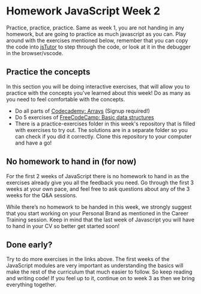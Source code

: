# Homework JavaScript Week 2

Practice, practice, practice. Same as week 1, you are not handing in any homework, but are going to practice as much javascript as you can. Play around with the exercises mentioned below, remember that you can copy the code into [jsTutor](http://pythontutor.com/javascript.html#mode=edit) to step through the code, or look at it in the debugger in the browser/vscode.

## Practice the concepts

In this section you will be doing interactive exercises, that will allow you to practice with the concepts you've learned about this week! Do as many as you need to feel comfortable with the concepts.

- Do all parts of [Codecademy: Arrays](https://www.codecademy.com/courses/introduction-to-javascript/lessons/arrays) (Signup required!)
- Do 5 exercises of [FreeCodeCamp: Basic data structures](https://learn.freecodecamp.org/javascript-algorithms-and-data-structures/basic-data-structures)
- There is a practice-exercises folder in this week's repository that is filled with exercises to try out. The solutions are in a separate folder so you can check if you did it correctly. Clone this repository to your computer and have a go!

## No homework to hand in (for now)

For the first 2 weeks of JavaScript there is no homework to hand in as the exercises already give you all the feedback you need. Go through the first 3 weeks at your own pace, and feel free to ask questions about any of the 3 weeks for the Q&A sessions.

While there’s no homework to be handed in this week, we strongly suggest that you start working on your Personal Brand as mentioned in the Career Training session. Keep in mind that the last week of Javascript you will have to hand in your CV so better get started soon!

## Done early?

Try to do more exercises in the links above. The first weeks of the JavaScript modules are very important as understanding the basics will make the rest of the curriculum that much easier to follow. So keep reading and writing code! If you feel up to it, continue on to week 3 as then we bring everything together.
